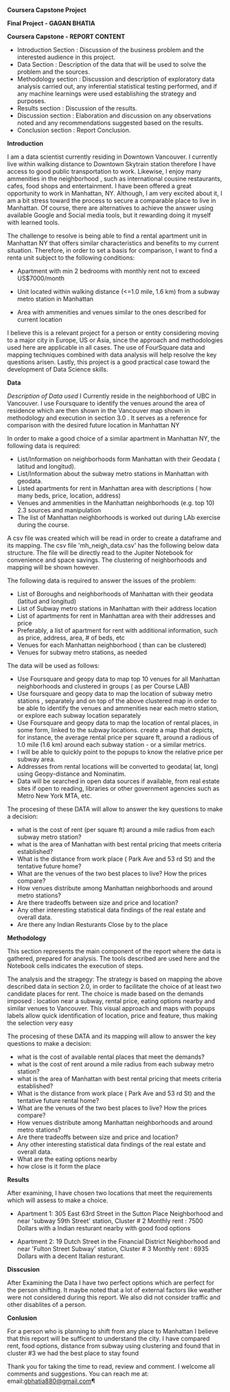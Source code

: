 **Coursera Capstone Project**

**Final Project - GAGAN BHATIA**

**Coursera Capstone - REPORT CONTENT**

- Introduction Section : Discussion of the business problem and the interested audience in this project.
- Data Section : Description of the data that will be used to solve the problem and the sources.
- Methodology section : Discussion and description of exploratory data analysis carried out, any inferential statistical testing performed, and if any machine learnings were used establishing the strategy and purposes.
- Results section : Discussion of the results.
- Discussion section : Elaboration and discussion on any observations noted and any recommendations suggested based on the results.
- Conclusion section : Report Conclusion.

**Introduction**

I am a data scientist currently residing in Downtown Vancouver. 
I currently live within walking distance to Downtown Skytrain station therefore I have access to good public transportation to work. 
Likewise, I enjoy many ammenities in the neighborhood , such as international cousine restaurants, cafes, food shops and entertainment. 
I have been offered a great opportunity to work in Manhattan, NY. 
Although, I am very excited about it, I am a bit stress toward the process to secure a comparable place to live in Manhattan. 
Of course, there are alternatives to achieve the answer using available Google and Social media tools, but it rewarding doing it myself with learned tools.

The challenge to resolve is being able to find a rental apartment unit in Manhattan NY that offers similar characteristics and benefits to my current situation. 
Therefore, in order to set a basis for comparison, I want to find a renta unit subject to the following conditions:

- Apartment with min 2 bedrooms with monthly rent not to exceed US$7000/month

- Unit located within walking distance (<=1.0 mile, 1.6 km) from a subway metro station in Manhattan

- Area with ammenities and venues similar to the ones described for current location

I believe this is a relevant project for a person or entity considering moving to a major city in Europe, US or Asia, since the approach and methodologies used here are applicable in all cases. 
The use of FourSquare data and mapping techniques combined with data analysis will help resolve the key questions arisen. Lastly, this project is a good practical case toward the development of Data Science skills.

**Data**

*Description of Data used*
I Currently reside in the neighborhood of UBC in Vancouver. 
I use Foursquare to identify the venues around the area of residence which are then shown in the Vancouver map shown in methodology and execution in section 3.0 .
It serves as a reference for comparison with the desired future location in Manhattan NY

In order to make a good choice of a similar apartment in Manhattan NY, the following data is required:
- List/Information on neighborhoods form Manhattan with their Geodata ( latitud and longitud).
- List/Information about the subway metro stations in Manhattan with geodata. 
- Listed apartments for rent in Manhattan area with descriptions ( how many beds, price, location, address) 
- Venues and ammenities in the Manhattan neighborhoods (e.g. top 10) 2.3 sources and manipulation 
- The list of Manhattan neighborhoods is worked out during LAb exercise during the course.

A csv file was created which will be read in order to create a dataframe and its mapping. The csv file 'mh_neigh_data.csv' has the following below data structure. 
The file will be directly read to the Jupiter Notebook for convenience and space savings. The clustering of neighborhoods and mapping will be shown however.


The following data is required to answer the issues of the problem:

- List of Boroughs and neighborhoods of Manhattan with their geodata (latitud and longitud)
- List of Subway metro stations in Manhattan with their address location
- List of apartments for rent in Manhattan area with their addresses and price
- Preferably, a list of apartment for rent with additional information, such as price, address, area, # of beds, etc
- Venues for each Manhattan neighborhood ( than can be clustered)
- Venues for subway metro stations, as needed

The data will be used as follows:
- Use Foursquare and geopy data to map top 10 venues for all Manhattan neighborhoods and clustered in groups ( as per Course LAB)
- Use foursquare and geopy data to map the location of subway metro stations , separately and on top of the above clustered map in order to be able to identify the venues and ammenities near each metro station, or explore each subway location separately
- Use Foursquare and geopy data to map the location of rental places, in some form, linked to the subway locations. create a map that depicts, for instance, the average rental price per square ft, around a radious of 1.0 mile (1.6 km) around each subway station - or a similar metrics. 
- I will be able to quickly point to the popups to know the relative price per subway area.
- Addresses from rental locations will be converted to geodata( lat, long) using Geopy-distance and Nominatim.
- Data will be searched in open data sources if available, from real estate sites if open to reading, libraries or other government agencies such as Metro New York MTA, etc.

The procesing of these DATA will allow to answer the key questions to make a decision:
- what is the cost of rent (per square ft) around a mile radius from each subway metro station?
- what is the area of Manhattan with best rental pricing that meets criteria established?
- What is the distance from work place ( Park Ave and 53 rd St) and the tentative future home?
- What are the venues of the two best places to live? How the prices compare?
- How venues distribute among Manhattan neighborhoods and around metro stations?
- Are there tradeoffs between size and price and location?
- Any other interesting statistical data findings of the real estate and overall data.
- Are there any Indian Resturants Close by to the place

**Methodology**

This section represents the main component of the report where the data is gathered, prepared for analysis.
The tools described are used here and the Notebook cells indicates the execution of steps.

The analysis and the stragegy: 
The strategy is based on mapping the above described data in section 2.0, in order to facilitate the choice of at least two candidate places for rent. 
The choice is made based on the demands imposed : location near a subway, rental price, eating options nearby and similar venues to Vancouver. 
This visual approach and maps with popups labels allow quick identification of location, price and feature, thus making the selection very easy

The procesing of these DATA and its mapping will allow to answer the key questions to make a decision:

- what is the cost of available rental places that meet the demands?
- what is the cost of rent around a mile radius from each subway metro station?
- what is the area of Manhattan with best rental pricing that meets criteria established?
- What is the distance from work place ( Park Ave and 53 rd St) and the tentative future rental home?
- What are the venues of the two best places to live? How the prices compare?
- How venues distribute among Manhattan neighborhoods and around metro stations?
- Are there tradeoffs between size and price and location?
- Any other interesting statistical data findings of the real estate and overall data.
- What are the eating options nearby
- how close is it form the place

**Results**

After examining, I have chosen two locations that meet the requirements which will assess to make a choice.
- Apartment 1: 305 East 63rd Street in the Sutton Place Neighborhood and near 'subway 59th Street' station, Cluster # 2 Monthly rent : 7500 Dollars with a Indian resturant nearby with good food options

- Apartment 2: 19 Dutch Street in the Financial District Neighborhood and near 'Fulton Street Subway' station, Cluster # 3 Monthly rent : 6935 Dollars with a decent Italian resturant.

**Disscusion**

After Examining the Data I have two perfect options which are perfect for the person shifting. 
It maybe noted that a lot of external factors like weather were not considered during this report.
We also did not consider traffic and other disablites of a person.

**Conlusion**

For a person who is planning to shift from any place to Manhattan I believe that this report will be sufficent to understand the city.
I have compared rent, food options, distance from subway using clustering and found that in cluster #3 we had the best place to stay found

Thank you for taking the time to read, review and comment. I welcome all comments and suggestions. You can reach me at: email:gbhatia880@gmail.com¶
